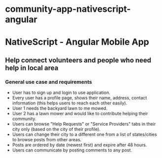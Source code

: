 # community-app-nativescript-angular
# NativeScript - Angular Mobile App
## Help connect volunteers and people who need help in local area
### General use case and requirements
* User has to sign up and login to use application.
* Every user has a profile page, shows their name, address, contact information (this helps users to reach each other easily).
* User 1 needs the backyard lawn to me mowed.
* User 2 has a lawn mower and would like to contribute helping their community.
* Users can browse "Help Requests" or "Service Providers" tabs in their city only (based on the city of their profile). 
* Users can change their city to a different one from a list of states/cities to browse posts from other areas.
* Posts are ordered by date (newest first) and expire after 48 hours.
* Users can communicate by posting comments to any post.
